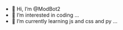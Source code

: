 - 👋 Hi, I’m @ModBot2
- 👀 I’m interested in coding ...
- 🌱 I’m currently learning js and css and py ...



<!---
ModBot2/ModBot2 is a ✨ special ✨ repository because its `README.md` (this file) appears on your GitHub profile.
You can click the Preview link to take a look at your changes.
--->
